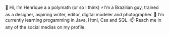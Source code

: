 👋 Hi, I’m Henrique a a polymath (or so I think)
⚡I'm a Brazilian guy, trained as a designer, aspiring writer, editor, digital modeler and photographer.
🌱 I’m currently learning progamming in Java, Html, Css and SQL.
📫 Reach me in any of the social medias on my profile.


<!---
Henriqueue/Henriqueue is a ✨ special ✨ repository because its `README.md` (this file) appears on your GitHub profile.
You can click the Preview link to take a look at your ch
